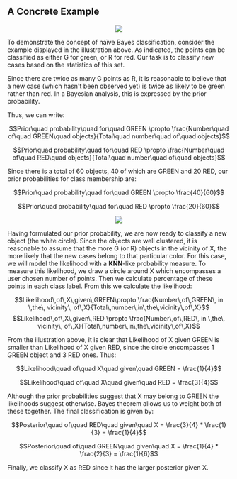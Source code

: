 ## A Concrete Example

<p align="center">
	<img class="plot" src="/assets/image14.png" />
</p>
To demonstrate the concept of naïve Bayes classification, consider the example displayed in the illustration above. As indicated, the points can be classified as either G for green, or R for red. Our task is to classify new cases based on the statistics of this set.

Since there are twice as many G points as R, it is reasonable to believe that a new case \(which hasn't been observed yet\) is twice as likely to be green rather than red. In a Bayesian analysis, this is expressed by the prior probability.

Thus, we can write:

$$Prior\quad probability\quad for\quad GREEN \propto \frac{Number\quad of\quad GREEN\quad objects}{Total\quad number\quad of\quad objects}$$

$$Prior\quad probability\quad for\quad RED \propto \frac{Number\quad of\quad RED\quad objects}{Total\quad number\quad of\quad objects}$$

Since there is a total of 60 objects, 40 of which are GREEN and 20 RED, our prior probabilities for class membership are:

$$Prior\quad probability\quad for\quad GREEN \propto \frac{40}{60}$$

$$Prior\quad probability\quad for\quad RED \propto \frac{20}{60}$$

<p align="center">
	<img class="plot" src="/assets/image7.png" />
</p>

Having formulated our prior probability, we are now ready to classify a new object \(the white circle\). Since the objects are well clustered, it is reasonable to assume that the more G \(or R\) objects in the vicinity of X, the more likely that the new cases belong to that particular color. For this case, we will model the likelihood with a **KNN**-like probability measure. To measure this likelihood, we draw a circle around X which encompasses a user chosen number of points. Then we calculate percentage of these points in each class label. From this we calculate the likelihood:

$$Likelihood\,of\,X\,given\,GREEN\propto \frac{Number\,of\,GREEN\, in \,the\, vicinity\, of\,X}{Total\,number\,in\,the\,vicinity\,of\,X}$$
$$Likelihood\,of\,X\,given\,RED \propto \frac{Number\,of\,RED\, in \,the\, vicinity\, of\,X}{Total\,number\,in\,the\,vicinity\,of\,X}$$

From the illustration above, it is clear that Likelihood of X given GREEN is smaller than Likelihood of X given RED, since the circle encompasses 1 GREEN object and 3 RED ones. Thus:

$$Likelihood\quad of\quad X\quad given\quad GREEN = \frac{1}{4}$$

$$Likelihood\quad of\quad X\quad given\quad RED = \frac{3}{4}$$

Although the prior probabilities suggest that X may belong to GREEN the likelihoods suggest otherwise. Bayes theorem allows us to weight both of these together. The final classification is given by:

$$Posterior\quad of\quad RED\quad given\quad X = \frac{3}{4} * \frac{1}{3} = \frac{1}{4}$$

$$Posterior\quad of\quad GREEN\quad given\quad X = \frac{1}{4} * \frac{2}{3} = \frac{1}{6}$$

Finally, we classify X as RED since it has the larger posterior given X.

